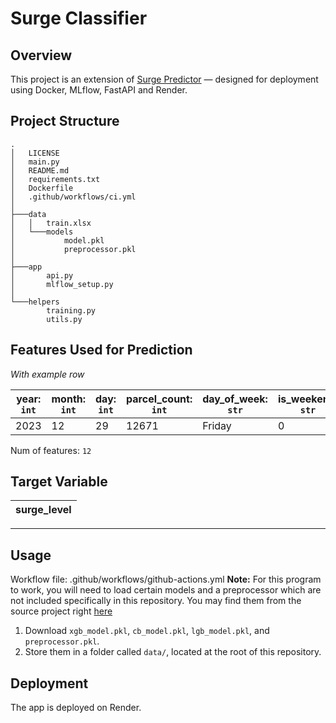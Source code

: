 
# Surge Classifier

## Overview

This project is an extension of [Surge Predictor](https://github.com/abdur-cader/surge-predictor) — designed for deployment using Docker, MLflow, FastAPI and Render.

## Project Structure
```
.
│   LICENSE
│   main.py
│   README.md
│   requirements.txt
│   Dockerfile
│   .github/workflows/ci.yml
│
├───data
│   │   train.xlsx
│   └───models
│           model.pkl
│           preprocessor.pkl
│
├───app
│       api.py
│       mlflow_setup.py
│
└───helpers
        training.py
        utils.py
```
## Features Used for Prediction
_With example row_

| year: `int` | month: `int` | day: `int` | parcel_count: `int` | day_of_week: `str` | is_weekend: `str` | is_holiday: `int` | is_holiday_soon: `int` | fleet_available: `int` | total_parcel_weight: `float` | avg_parcel_weight: `float` | avg_parcel_volume_size: `float` |
|-------|-------|-----|--------------|--------------|-------------|------------|-----------------|----------------|--------------------|------------------|-----------------------|
| 2023 | 12 | 29 | 12671 | Friday | 0 | 1 | 0 | 124 | 5362.324 | 1.0276 | 0.12 |

Num of features: `12`

## Target Variable

| surge_level |
|-------------|

---
## Usage

Workflow file: .github/workflows/github-actions.yml
**Note:** For this program to work, you will need to load certain models and a preprocessor which are not included specifically in this repository. You may find them from the source project right [here](https://github.com/abdur-cader/surge-predictor/tree/main/data/models)
1. Download `xgb_model.pkl`, `cb_model.pkl`, `lgb_model.pkl`, and `preprocessor.pkl`.
2. Store them in a folder called `data/`, located at the root of this repository.

## Deployment
The app is deployed on Render.
